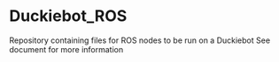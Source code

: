 # Duckiebot_ROS
Repository containing files for ROS nodes to be run on a Duckiebot
See document for more information
